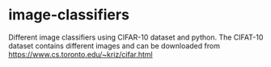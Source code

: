 # image-classifiers
Different image classifiers using CIFAR-10 dataset and python. The CIFAT-10 dataset contains different images and can be downloaded
from https://www.cs.toronto.edu/~kriz/cifar.html

